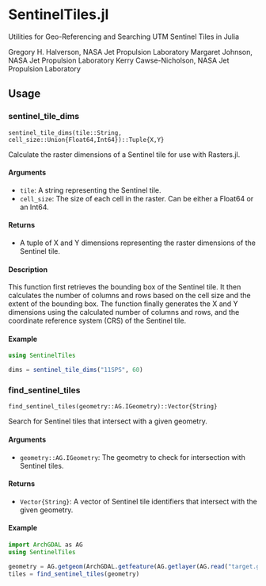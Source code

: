# SentinelTiles.jl

Utilities for Geo-Referencing and Searching UTM Sentinel Tiles in Julia

Gregory H. Halverson, NASA Jet Propulsion Laboratory
Margaret Johnson, NASA Jet Propulsion Laboratory
Kerry Cawse-Nicholson, NASA Jet Propulsion Laboratory

## Usage

### sentinel_tile_dims

```
sentinel_tile_dims(tile::String, cell_size::Union{Float64,Int64})::Tuple{X,Y}
```

Calculate the raster dimensions of a Sentinel tile for use with Rasters.jl.

#### Arguments
- `tile`: A string representing the Sentinel tile.
- `cell_size`: The size of each cell in the raster. Can be either a Float64 or an Int64.

#### Returns
- A tuple of X and Y dimensions representing the raster dimensions of the Sentinel tile.

#### Description
This function first retrieves the bounding box of the Sentinel tile. It then calculates the number of columns and rows based on the cell size and the extent of the bounding box. The function finally generates the X and Y dimensions using the calculated number of columns and rows, and the coordinate reference system (CRS) of the Sentinel tile.

#### Example
```julia
using SentinelTiles

dims = sentinel_tile_dims("11SPS", 60)
```

### find_sentinel_tiles

```
find_sentinel_tiles(geometry::AG.IGeometry)::Vector{String}
```

Search for Sentinel tiles that intersect with a given geometry.

#### Arguments
- `geometry::AG.IGeometry`: The geometry to check for intersection with Sentinel tiles.

#### Returns
- `Vector{String}`: A vector of Sentinel tile identifiers that intersect with the given geometry.

#### Example
```julia
import ArchGDAL as AG
using SentinelTiles

geometry = AG.getgeom(ArchGDAL.getfeature(AG.getlayer(AG.read("target.geojson"), 0), 0))
tiles = find_sentinel_tiles(geometry)
```